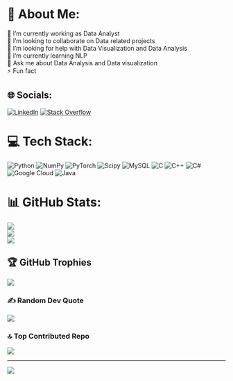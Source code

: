 # 💫 About Me:
🔭 I’m currently working as Data Analyst<br>👯 I’m looking to collaborate on Data related projects<br>🤝 I’m looking for help with Data Visualization and Data Analysis <br>🌱 I’m currently learning NLP<br>💬 Ask me about Data Analysis and Data visualization<br>⚡ Fun fact 


## 🌐 Socials:
[![LinkedIn](https://img.shields.io/badge/LinkedIn-%230077B5.svg?logo=linkedin&logoColor=white)](https://linkedin.com/in/hiranjoe/)
[![Stack Overflow](https://img.shields.io/badge/-Stackoverflow-FE7A16?logo=stack-overflow&logoColor=white)](https://stackoverflow.com/users/9480551) 
# 💻 Tech Stack:
![Python](https://img.shields.io/badge/python-3670A0?style=plastic&logo=python&logoColor=ffdd54) ![NumPy](https://img.shields.io/badge/numpy-%23013243.svg?style=plastic&logo=numpy&logoColor=white) ![PyTorch](https://img.shields.io/badge/PyTorch-%23EE4C2C.svg?style=plastic&logo=PyTorch&logoColor=white) ![Scipy](https://img.shields.io/badge/SciPy-%230C55A5.svg?style=plastic&logo=scipy&logoColor=%white) ![MySQL](https://img.shields.io/badge/mysql-%2300000f.svg?style=plastic&logo=mysql&logoColor=white) ![C](https://img.shields.io/badge/c-%2300599C.svg?style=plastic&logo=c&logoColor=white) ![C++](https://img.shields.io/badge/c++-%2300599C.svg?style=plastic&logo=c%2B%2B&logoColor=white) ![C#](https://img.shields.io/badge/c%23-%23239120.svg?style=plastic&logo=c-sharp&logoColor=white) ![Google Cloud](https://img.shields.io/badge/GoogleCloud-%234285F4.svg?style=plastic&logo=google-cloud&logoColor=white) ![Java](https://img.shields.io/badge/java-%23ED8B00.svg?style=plastic&logo=openjdk&logoColor=white)
# 📊 GitHub Stats:
![](https://github-readme-stats.vercel.app/api?username=tonypaulna&theme=flag-india&hide_border=false&include_all_commits=true&count_private=false)<br/>
![](https://github-readme-streak-stats.herokuapp.com/?user=tonypaulna&theme=flag-india&hide_border=false)<br/>
![](https://github-readme-stats.vercel.app/api/top-langs/?username=tonypaulna&theme=flag-india&hide_border=false&include_all_commits=true&count_private=false&layout=compact)

## 🏆 GitHub Trophies
![](https://github-profile-trophy.vercel.app/?username=tonypaulna&theme=dark_dimmed&no-frame=true&no-bg=false&margin-w=4)

### ✍️ Random Dev Quote
![](https://quotes-github-readme.vercel.app/api?type=vetical&theme=radical)

### 🔝 Top Contributed Repo
![](https://github-contributor-stats.vercel.app/api?username=tonypaulna&limit=5&theme=matrix&combine_all_yearly_contributions=true)

---
[![](https://visitcount.itsvg.in/api?id=tonypaulna&label=Profile%20Views&color=10&icon=1&pretty=true)](https://visitcount.itsvg.in)
